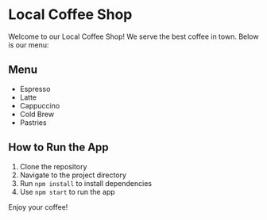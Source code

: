 # Local Coffee Shop

Welcome to our Local Coffee Shop! We serve the best coffee in town. Below is our menu:

## Menu
- Espresso
- Latte
- Cappuccino
- Cold Brew
- Pastries

## How to Run the App
1. Clone the repository
2. Navigate to the project directory
3. Run `npm install` to install dependencies
4. Use `npm start` to run the app

Enjoy your coffee!